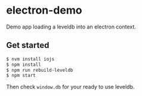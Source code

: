 
# electron-demo

  Demo app loading a leveldb into an electron context.

## Get started

```bash
$ nvm install iojs
$ npm install
$ npm run rebuild-leveldb
$ npm start
```

  Then check `window.db` for your ready to use leveldb.
